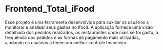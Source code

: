 # Frontend_Total_iFood
Esse projeto é uma ferramenta desenvolvida para auxiliar os usuários a monitorar e analisar seus gastos no Ifood. A aplicação fornece uma visão detalhada dos pedidos realizados, os restaurantes onde mais se foi gasto, a frequência dos pedidos e as formas de pagamento mais utilizadas, ajudando os usuários a terem um melhor controle financeiro.
